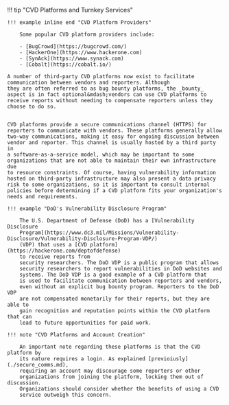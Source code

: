 !!! tip "CVD Platforms and Turnkey Services"

    !!! example inline end "CVD Platform Providers"

        Some popular CVD platform providers include:

        - [BugCrowd](https://bugcrowd.com/)
        - [HackerOne](https://www.hackerone.com)
        - [SynAck](https://www.synack.com)
        - [Cobalt](https://cobalt.io/)

    A number of third-party CVD platforms now exist to facilitate
    communication between vendors and reporters. Although
    they are often referred to as bug bounty platforms, the _bounty_
    aspect is in fact optional&mdash;vendors can use CVD platforms to
    receive reports without needing to compensate reporters unless they
    choose to do so. 


    CVD platforms provide a secure communications channel (HTTPS) for
    reporters to communicate with vendors. These platforms generally allow
    two-way communications, making it easy for ongoing discussion between
    vendor and reporter. This channel is usually hosted by a third party in
    a software-as-a-service model, which may be important to some
    organizations that are not able to maintain their own infrastructure due
    to resource constraints. Of course, having vulnerability information
    hosted on third-party infrastructure may also present a data privacy
    risk to some organizations, so it is important to consult internal
    policies before determining if a CVD platform fits your organization's
    needs and requirements.

    !!! example "DoD's Vulnerability Disclosure Program"

        The U.S. Department of Defense (DoD) has a [Vulnerability Disclosure
        Program](https://www.dc3.mil/Missions/Vulnerability-Disclosure/Vulnerability-Disclosure-Program-VDP/)
        (VDP) that uses a [CVD platform](https://hackerone.com/deptofdefense)
        to receive reports from
        security researchers. The DoD VDP is a public program that allows
        security researchers to report vulnerabilities in DoD websites and
        systems. The DoD VDP is a good example of a CVD platform that
        is used to facilitate communication between reporters and vendors,
        even without an explicit bug bounty program. Reporters to the DoD VDP
        are not compensated monetarily for their reports, but they are able to
        gain recognition and reputation points within the CVD platform that can
        lead to future opportunities for paid work.

    !!! note "CVD Platforms and Account Creation"

        An important note regarding these platforms is that the CVD platform by
        its nature requires a login. As explained [previoiusly](./secure_comms.md),
        requiring an account may discourage some reporters or other
        organizations from joining the platform, locking them out of discussion.
        Organizations should consider whether the benefits of using a CVD
        service outweigh this concern.

